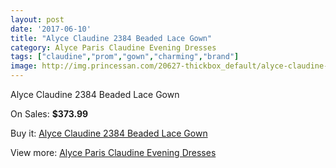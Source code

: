 ```yaml
---
layout: post
date: '2017-06-10'
title: "Alyce Claudine 2384 Beaded Lace Gown"
category: Alyce Paris Claudine Evening Dresses
tags: ["claudine","prom","gown","charming","brand"]
image: http://img.princessan.com/20627-thickbox_default/alyce-claudine-2384-beaded-lace-gown.jpg
---
```

Alyce Claudine 2384 Beaded Lace Gown

On Sales: **$373.99**
<a href="https://www.princessan.com/en/9285-alyce-claudine-2384-beaded-lace-gown.html"><amp-img layout="responsive" width="600" height="600" src="//img.princessan.com/20627-thickbox_default/alyce-claudine-2384-beaded-lace-gown.jpg" alt="Alyce Claudine 2384 Beaded Lace Gown 0" /></a>
<a href="https://www.princessan.com/en/9285-alyce-claudine-2384-beaded-lace-gown.html"><amp-img layout="responsive" width="600" height="600" src="//img.princessan.com/20628-thickbox_default/alyce-claudine-2384-beaded-lace-gown.jpg" alt="Alyce Claudine 2384 Beaded Lace Gown 1" /></a>

Buy it: [Alyce Claudine 2384 Beaded Lace Gown](https://www.princessan.com/en/9285-alyce-claudine-2384-beaded-lace-gown.html "Alyce Claudine 2384 Beaded Lace Gown")

View more: [Alyce Paris Claudine Evening Dresses](https://www.princessan.com/en/76- "Alyce Paris Claudine Evening Dresses")